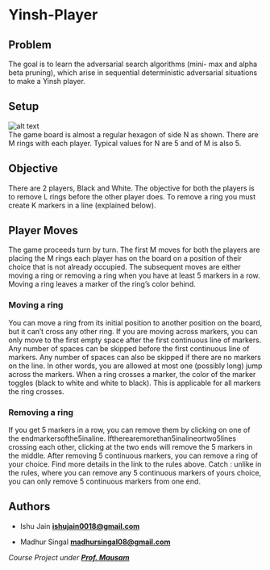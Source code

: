 # Yinsh-Player

## Problem
The goal is to learn the adversarial search algorithms (mini- max and alpha beta pruning), which arise in sequential deterministic adversarial situations to make a Yinsh player.

## Setup
![alt text](https://github.com/madhur08/Yinsh-Player/blob/master/Images/yinsh_board.jpg) <br />
The game board is almost a regular hexagon of side N as shown. There are M rings with each player. Typical values for N are 5 and of M is also 5.

## Objective
There are 2 players, Black and White. The objective for both the players is to remove L rings before the other player does. To remove a ring you must create K markers in a line (explained below).
 
## Player Moves
The game proceeds turn by turn. The first M moves for both the players are placing the M rings each player has on the board on a position of their choice that is not already occupied. The subsequent moves are either moving a ring or removing a ring when you have at least 5 markers in a row. Moving a ring leaves a marker of the ring’s color behind.
### Moving a ring
You can move a ring from its initial position to another position on the board, but it can’t cross any other ring. If you are moving across markers, you can only move to the first empty space after the first continuous line of markers. Any number of spaces can be skipped before the first continuous line of markers. Any number of spaces can also be skipped if there are no markers on the line. In other words, you are allowed at most one (possibly long) jump across the markers. When a ring crosses a marker, the color of the marker toggles (black to white and white to black). This is applicable for all markers the ring crosses.
### Removing a ring
If you get 5 markers in a row, you can remove them by clicking on one of the endmarkersofthe5inaline. Iftherearemorethan5inalineortwo5lines crossing each other, clicking at the two ends will remove the 5 markers in the middle. After removing 5 continuous markers, you can remove a ring of your choice. Find more details in the link to the rules above. Catch : unlike in the rules, where you can remove any 5 continuous markers of yours choice, you can only remove 5 continuous markers from one end.

## Authors

+ Ishu Jain
**ishujain0018@gmail.com**

+ Madhur Singal
**madhursingal08@gmail.com**

*Course Project under [**Prof. Mausam**](http://homes.cs.washington.edu/~mausam/)*